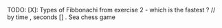TODO:
[X]: Types of Fibbonachi from exercise 2 - which is the fastest ? // by time , seconds
[] . Sea chess game
